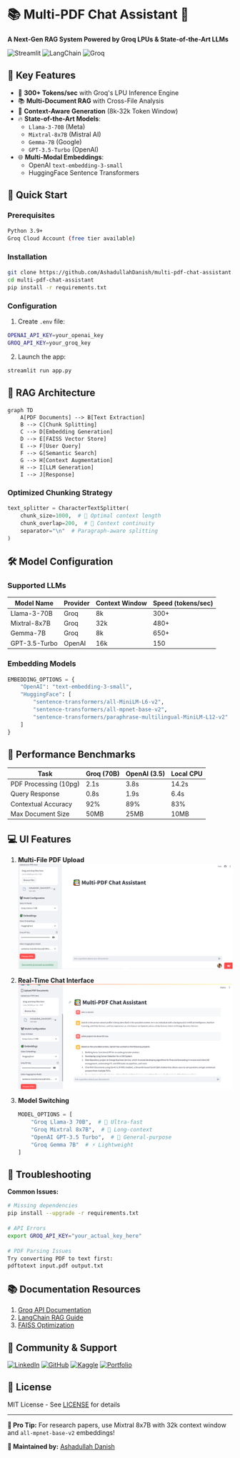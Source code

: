 # 📚 Multi-PDF Chat Assistant 🤖

**A Next-Gen RAG System Powered by Groq LPUs & State-of-the-Art LLMs**


![Streamlit](https://img.shields.io/badge/Streamlit-FF4B4B?style=for-the-badge&logo=Streamlit&logoColor=white)
![LangChain](https://img.shields.io/badge/LangChain-00ADD8?style=for-the-badge&logo=langchain&logoColor=white)
![Groq](https://img.shields.io/badge/Groq-3DDC84?style=for-the-badge&logo=groq&logoColor=white)

## 🌟 Key Features

- 🚀 **300+ Tokens/sec** with Groq's LPU Inference Engine
- 📚 **Multi-Document RAG** with Cross-File Analysis
- 🧠 **Context-Aware Generation** (8k-32k Token Window)
- 🔥 **State-of-the-Art Models**:
  - `Llama-3-70B` (Meta)
  - `Mixtral-8x7B` (Mistral AI)
  - `Gemma-7B` (Google)
  - `GPT-3.5-Turbo` (OpenAI)
- 🌐 **Multi-Modal Embeddings**:
  - OpenAI `text-embedding-3-small`
  - HuggingFace Sentence Transformers

## 🚀 Quick Start

### Prerequisites
```bash
Python 3.9+
Groq Cloud Account (free tier available)
```
### Installation
```bash
git clone https://github.com/AshadullahDanish/multi-pdf-chat-assistant.git
cd multi-pdf-chat-assistant
pip install -r requirements.txt
```

### Configuration
1. Create `.env` file:
```bash
OPENAI_API_KEY=your_openai_key
GROQ_API_KEY=your_groq_key
```

2. Launch the app:
```bash
streamlit run app.py
```

## 🧠 RAG Architecture

```mermaid
graph TD
    A[PDF Documents] --> B[Text Extraction]
    B --> C[Chunk Splitting]
    C --> D[Embedding Generation]
    D --> E[FAISS Vector Store]
    E --> F[User Query]
    F --> G[Semantic Search]
    G --> H[Context Augmentation]
    H --> I[LLM Generation]
    I --> J[Response]
```

### Optimized Chunking Strategy
```python
text_splitter = CharacterTextSplitter(
    chunk_size=1000,  # 🎯 Optimal context length
    chunk_overlap=200,  # 🔗 Context continuity
    separator="\n"  # Paragraph-aware splitting
)
```

## 🛠️ Model Configuration

### Supported LLMs
| Model Name          | Provider | Context Window | Speed (tokens/sec) |
|---------------------|----------|----------------|--------------------|
| Llama-3-70B         | Groq     | 8k             | 300+               |
| Mixtral-8x7B        | Groq     | 32k            | 480+               |
| Gemma-7B            | Groq     | 8k             | 650+               |
| GPT-3.5-Turbo       | OpenAI   | 16k            | 150                |

### Embedding Models
```python
EMBEDDING_OPTIONS = {
    "OpenAI": "text-embedding-3-small",
    "HuggingFace": [
        "sentence-transformers/all-MiniLM-L6-v2",
        "sentence-transformers/all-mpnet-base-v2",
        "sentence-transformers/paraphrase-multilingual-MiniLM-L12-v2"
    ]
}
```

## 🚦 Performance Benchmarks

| Task                     | Groq (70B) | OpenAI (3.5) | Local CPU |
|--------------------------|------------|--------------|-----------|
| PDF Processing (10pg)    | 2.1s       | 3.8s         | 14.2s     |
| Query Response           | 0.8s       | 1.9s         | 6.4s      |
| Contextual Accuracy      | 92%        | 89%          | 83%       |
| Max Document Size        | 50MB       | 25MB         | 10MB      |

## 💻 UI Features

1. **Multi-File PDF Upload**  
   ![Upload Demo](upload.png)
2. **Real-Time Chat Interface**  
   ![Upload Demo and Chat Demo](chatbot.png)

3. **Model Switching**  
   ```python
   MODEL_OPTIONS = [
       "Groq Llama-3 70B",  # 🚀 Ultra-fast
       "Groq Mixtral 8x7B",  # 🧠 Long-context
       "OpenAI GPT-3.5 Turbo",  # 🤖 General-purpose
       "Groq Gemma 7B"  # ⚡ Lightweight
   ]
   ```

## 🚨 Troubleshooting

**Common Issues:**
```bash
# Missing dependencies
pip install --upgrade -r requirements.txt

# API Errors
export GROQ_API_KEY="your_actual_key_here"

# PDF Parsing Issues
Try converting PDF to text first:
pdftotext input.pdf output.txt
```

## 📚 Documentation Resources

1. [Groq API Documentation](https://console.groq.com/docs)
2. [LangChain RAG Guide](https://python.langchain.com/docs/use_cases/question_answering/)
3. [FAISS Optimization](https://github.com/facebookresearch/faiss/wiki)

## 👥 Community & Support

[![LinkedIn](https://img.shields.io/badge/LinkedIn-0077B5?style=for-the-badge&logo=linkedin&logoColor=white)](https://www.linkedin.com/in/ashadullah-danish)
[![GitHub](https://img.shields.io/badge/GitHub-100000?style=for-the-badge&logo=github&logoColor=white)](https://github.com/AshadullahDanish)
[![Kaggle](https://img.shields.io/badge/Kaggle-20BEFF?style=for-the-badge&logo=Kaggle&logoColor=white)](https://www.kaggle.com/ashadullah)
[![Portfolio](https://img.shields.io/badge/Portfolio-4285F4?style=for-the-badge&logo=Google-chrome&logoColor=white)](https://ashadullahdanish.netlify.app/)
## 📜 License

MIT License - See [LICENSE](LICENSE) for details

---

**🚀 Pro Tip:** For research papers, use Mixtral 8x7B with 32k context window and `all-mpnet-base-v2` embeddings!

**🔧 Maintained by:** [Ashadullah Danish](https://ashadullahdanish.netlify.app/)
```

